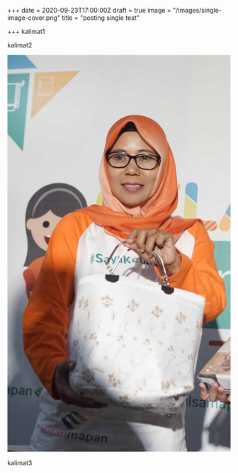 +++
date = 2020-09-23T17:00:00Z
draft = true
image = "/images/single-image-cover.png"
title = "posting single test"

+++
kalimat1

kalimat2

![](/images/hero-img.jpg)

kalimat3